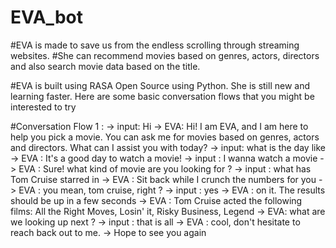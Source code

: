 # EVA_bot
#EVA is made to save us from the endless scrolling through streaming websites. 
#She can recommend movies based on genres, actors, directors and also search movie data based on the title.

#EVA is built using RASA Open Source using Python. She is still new and learning faster. Here are some basic conversation flows that you might be interested to try

#Conversation Flow 1 :
-> input: Hi
-> EVA: Hi! I am EVA, and I am here to help you pick a movie. You can ask me for movies based on genres, actors and directors. What can I assist you with today?
-> input: what is the day like
-> EVA :  It's a good day to watch a movie!
-> input : I wanna watch a movie
-> EVA : Sure! what kind of movie are you looking for ?
-> input : what has Tom Cruise starred in
-> EVA : Sit back while I crunch the numbers for you
-> EVA : you mean, tom cruise, right ?
-> input : yes
-> EVA : on it. The results should be up in a few seconds
-> EVA : Tom Cruise acted the following films: All the Right Moves, Losin' it, Risky Business, Legend
-> EVA: what are we looking up next ? 
-> input : that is all
-> EVA : cool, don't hesitate to reach back out to me.
-> Hope to see you again


